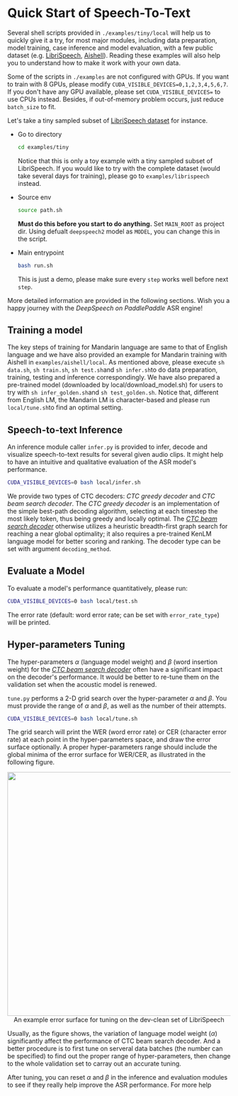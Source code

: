 # Quick Start of Speech-To-Text
Several shell scripts provided in `./examples/tiny/local` will help us to quickly give it a try, for most major modules, including data preparation, model training, case inference and model evaluation, with a few public dataset (e.g. [LibriSpeech](http://www.openslr.org/12/), [Aishell](http://www.openslr.org/33)). Reading these examples will also help you to understand how to make it work with your own data.

Some of the scripts in `./examples` are not configured with GPUs. If you want to train with 8 GPUs, please modify `CUDA_VISIBLE_DEVICES=0,1,2,3,4,5,6,7`. If you don't have any GPU available, please set `CUDA_VISIBLE_DEVICES=` to use CPUs instead. Besides, if out-of-memory problem occurs, just reduce `batch_size` to fit.

Let's take a tiny sampled subset of [LibriSpeech dataset](http://www.openslr.org/12/) for instance.

- Go to directory

    ```bash
    cd examples/tiny
    ```
    Notice that this is only a toy example with a tiny sampled subset of LibriSpeech. If you would like to try with the complete dataset (would take several days for training), please go to `examples/librispeech` instead.
- Source env
    ```bash
    source path.sh
    ```
    **Must do this before you start to do anything.**
    Set `MAIN_ROOT` as project dir. Using defualt `deepspeech2` model as `MODEL`, you can change this in the script.
- Main entrypoint
    ```bash
    bash run.sh
    ```
    This is just a demo, please make sure every `step` works well before next `step`.

More detailed information are provided in the following sections. Wish you a happy journey with the *DeepSpeech on PaddlePaddle* ASR engine!

## Training a model

The key steps of training for Mandarin language are same to that of English language and we have also provided an example for Mandarin training with Aishell in ```examples/aishell/local```. As mentioned above, please execute ```sh data.sh```, ```sh train.sh```, ```sh test.sh```and ```sh infer.sh```to do data preparation, training, testing and inference correspondingly. We have also prepared a pre-trained model (downloaded by local/download_model.sh) for users to try with ```sh infer_golden.sh```and ```sh test_golden.sh```. Notice that, different from English LM, the Mandarin LM is character-based and please run ```local/tune.sh```to find an optimal setting.

## Speech-to-text Inference

An inference module caller `infer.py` is provided to infer, decode and visualize speech-to-text results for several given audio clips. It might help to have an intuitive and qualitative evaluation of the ASR model's performance.
```bash
CUDA_VISIBLE_DEVICES=0 bash local/infer.sh
```
We provide two types of CTC decoders: *CTC greedy decoder* and *CTC beam search decoder*. The *CTC greedy decoder* is an implementation of the simple best-path decoding algorithm, selecting at each timestep the most likely token, thus being greedy and locally optimal. The [*CTC beam search decoder*](https://arxiv.org/abs/1408.2873) otherwise utilizes a heuristic breadth-first graph search for reaching a near global optimality; it also requires a pre-trained KenLM language model for better scoring and ranking. The decoder type can be set with argument `decoding_method`.

## Evaluate a Model
To evaluate a model's performance quantitatively, please run:
```bash
CUDA_VISIBLE_DEVICES=0 bash local/test.sh
```
The error rate (default: word error rate; can be set with `error_rate_type`) will be printed.

## Hyper-parameters Tuning
The hyper-parameters $\alpha$ (language model weight) and $\beta$ (word insertion weight) for the [*CTC beam search decoder*](https://arxiv.org/abs/1408.2873) often have a significant impact on the decoder's performance. It would be better to re-tune them on the validation set when the acoustic model is renewed.

`tune.py` performs a 2-D grid search over the hyper-parameter $\alpha$ and $\beta$. You must provide the range of $\alpha$ and $\beta$, as well as the number of their attempts.
```bash
CUDA_VISIBLE_DEVICES=0 bash local/tune.sh
```
 The grid search will print the WER (word error rate) or CER (character error rate) at each point in the hyper-parameters space, and draw the error surface optionally. A proper hyper-parameters range should include the global minima of the error surface for WER/CER, as illustrated in the following figure.

<p align="center">
    <img src="https://raw.githubusercontent.com/PaddlePaddle/DeepSpeech/develop/docs/images/tuning_error_surface.png" width=550>
    <br/>An example error surface for tuning on the dev-clean set of LibriSpeech
</p>

Usually, as the figure shows, the variation of language model weight ($\alpha$) significantly affect the performance of CTC beam search decoder. And a better procedure is to first tune on serveral data batches (the number can be specified) to find out the proper range of hyper-parameters, then change to the whole validation set to carray out an accurate tuning.

After tuning, you can reset $\alpha$ and $\beta$ in the inference and evaluation modules to see if they really help improve the ASR performance. For more help
